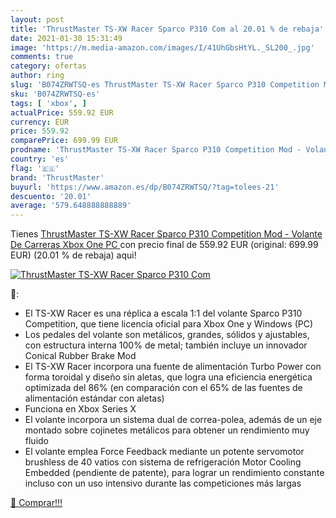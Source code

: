 ```yaml
---
layout: post
title: 'ThrustMaster TS-XW Racer Sparco P310 Com al 20.01 % de rebaja'
date: 2021-01-30 15:31:49
image: 'https://m.media-amazon.com/images/I/41UhGbsHtYL._SL200_.jpg'
comments: true
category: ofertas
author: ring
slug: 'B074ZRWTSQ-es ThrustMaster TS-XW Racer Sparco P310 Competition Mod -...'
sku: 'B074ZRWTSQ-es'
tags: [ 'xbox', ]
actualPrice: 559.92 EUR
currency: EUR
price: 559.92
comparePrice: 699.99 EUR
prodname: 'ThrustMaster TS-XW Racer Sparco P310 Competition Mod - Volante De Carreras  Xbox One  PC '
country: 'es'
flag: '🇪🇸'
brand: 'ThrustMaster'
buyurl: 'https://www.amazon.es/dp/B074ZRWTSQ/?tag=tolees-21'
descuento: '20.01'
average: '579.648888888889'
---
```


Tienes [ThrustMaster TS-XW Racer Sparco P310 Competition Mod - Volante De Carreras  Xbox One  PC ](https://www.amazon.es/dp/B074ZRWTSQ/?tag=tolees-21) con precio final de  559.92 EUR (original: 699.99 EUR) (20.01 %  de rebaja) aqui!

[![ThrustMaster TS-XW Racer Sparco P310 Com](https://m.media-amazon.com/images/I/41UhGbsHtYL._SL200_.jpg)](https://www.amazon.es/dp/B074ZRWTSQ/?tag=tolees-21)

🔎:

- El TS-XW Racer es una réplica a escala 1:1 del volante Sparco P310 Competition, que tiene licencia oficial para Xbox One y Windows (PC)
- Los pedales del volante son metálicos, grandes, sólidos y ajustables, con estructura interna 100% de metal; también incluye un innovador Conical Rubber Brake Mod
- El TS-XW Racer incorpora una fuente de alimentación Turbo Power con forma toroidal y diseño sin aletas, que logra una eficiencia energética optimizada del 86% (en comparación con el 65% de las fuentes de alimentación estándar con aletas)
- Funciona en Xbox Series X
- El volante incorpora un sistema dual de correa-polea, además de un eje montado sobre cojinetes metálicos para obtener un rendimiento muy fluido
- El volante emplea Force Feedback mediante un potente servomotor brushless de 40 vatios con sistema de refrigeración Motor Cooling Embedded (pendiente de patente), para lograr un rendimiento constante incluso con un uso intensivo durante las competiciones más largas

[🛒 Comprar!!!](https://www.amazon.es/dp/B074ZRWTSQ/?tag=tolees-21)
